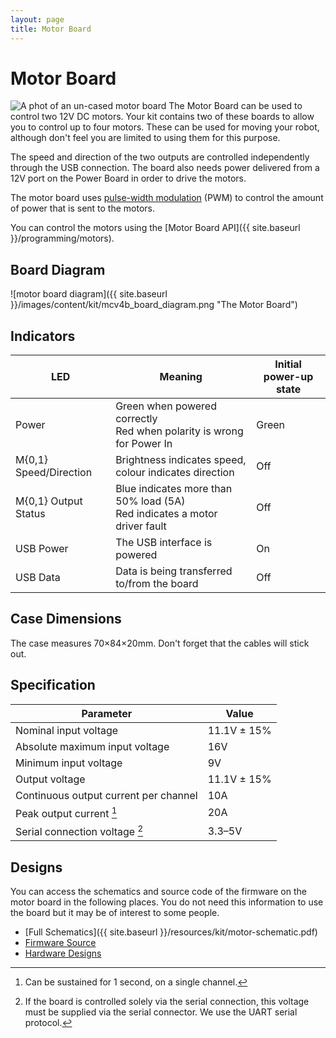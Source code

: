 ```yaml
---
layout: page
title: Motor Board
---
```


Motor Board
===========

<img src="{{ site.baseurl }}/images/content/kit/mcv4b.png" alt="A phot of an un-cased motor board" title="An un-cased motor board" class="right" />
The Motor Board can be used to control two 12V DC motors. Your kit contains two of these boards to allow you to control up to four motors. These can be used for moving your robot, although don't feel you are limited to using them for this purpose.

The speed and direction of the two outputs are controlled independently through the USB connection. The board also needs power delivered from a 12V port on the Power Board in order to drive the motors.

The motor board uses [pulse-width modulation][wiki-pwm] (PWM) to control the
amount of power that is sent to the motors.

You can control the motors using the [Motor Board API]({{ site.baseurl }}/programming/motors).

[wiki-pwm]: https://en.wikipedia.org/wiki/Pulse-width_modulation

Board Diagram
-------------

![motor board diagram]({{ site.baseurl }}/images/content/kit/mcv4b_board_diagram.png "The Motor Board")

Indicators
----------

| LED                    | Meaning                 | Initial power-up state
|------------------------|-------------------------|------------------------------
| Power                  | Green when powered correctly<br>Red when polarity is wrong for Power In | Green
| M{0,1} Speed/Direction | Brightness indicates speed, colour indicates direction | Off
| M{0,1} Output Status   | Blue indicates more than 50% load (5A)<br>Red indicates a motor driver fault | Off
| USB Power              | The USB interface is powered | On
| USB Data               | Data is being transferred to/from the board | Off

Case Dimensions
---------------

The case measures 70×84×20mm. Don't forget that the cables will stick out.

Specification
-------------

| Parameter                             | Value       |
|---------------------------------------|-------------|
| Nominal input voltage                 | 11.1V ± 15% |
| Absolute maximum input voltage        | 16V         |
| Minimum input voltage                 | 9V          |
| Output voltage                        | 11.1V ± 15% |
| Continuous output current per channel | 10A         |
| Peak output current [^1]              | 20A         |
| Serial connection voltage [^2]        | 3.3–5V      |

[^1]: Can be sustained for 1 second, on a single channel.
[^2]: If the board is controlled solely via the serial connection, this voltage must be supplied via the serial connector. We use the UART serial protocol.

Designs
-------

You can access the schematics and source code of the firmware on the motor board in the following places.
You do not need this information to use the board but it may be of interest to some people.

 * [Full Schematics]({{ site.baseurl }}/resources/kit/motor-schematic.pdf)
 * [Firmware Source](https://github.com/srobo/motor-v4-fw)
 * [Hardware Designs](https://github.com/srobo/motor-v4-hw)
